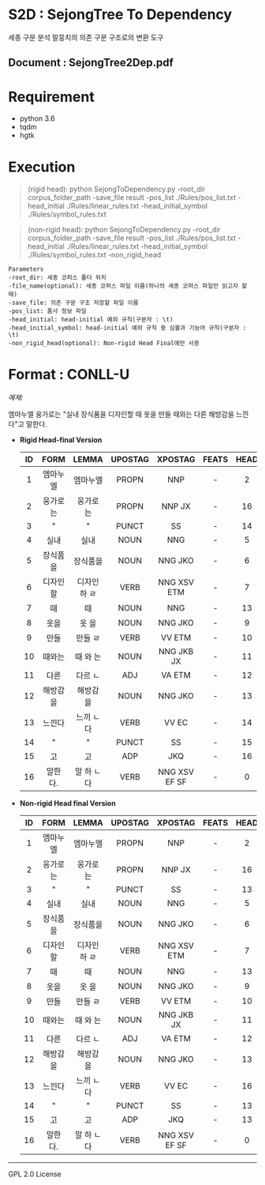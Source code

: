 
# S2D : SejongTree To Dependency
세종 구문 분석 말뭉치의 의존 구문 구조로의 변환 도구

## Document : SejongTree2Dep.pdf

# Requirement
- python 3.6
- tqdm
- hgtk

# Execution
> (rigid head): python SejongToDependency.py -root_dir corpus_folder_path -save_file result -pos_list ./Rules/pos_list.txt -head_initial ./Rules/linear_rules.txt -head_initial_symbol ./Rules/symbol_rules.txt

> (non-rigid head): python SejongToDependency.py -root_dir corpus_folder_path -save_file result -pos_list ./Rules/pos_list.txt -head_initial ./Rules/linear_rules.txt -head_initial_symbol ./Rules/symbol_rules.txt -non_rigid_head


    Parameters
    -root_dir: 세종 코퍼스 폴더 위치
    -file_name(optional): 세종 코퍼스 파일 이름(하나의 세종 코퍼스 파일만 읽고자 할 때)
    -save_file: 의존 구문 구조 저장할 파일 이름
    -pos_list: 품사 정보 파일
    -head_initial: head-initial 예외 규칙(구분자 : \t)
    -head_initial_symbol: head-initial 예외 규칙 중 심볼과 기능어 규칙(구분자 : \t)
    -non_rigid_head(optional): Non-rigid Head Final에만 사용



# Format : CONLL-U
*예제:* 

엠마누엘 웅가로는 "실내 장식품을 디자인할 때 옷을 만들 때와는 다른 해방감을 느낀다"고 말한다.

- **Rigid Head-final Version**

    |  ID  |    FORM    |    LEMMA    |  UPOSTAG  |    XPOSTAG    | FEATS |  HEAD  |    DEPREL    | DEPS |     MISC     |
    |:----:|:----------:|:-----------:|:---------:|:-------------:|:-----:|:------:|:------------:|:----:|:------------:|
    |   1  |  엠마누엘   |   엠마누엘   |  PROPN    |    NNP        |   -   |    2   |    NP        |  -   |      -       |
    |   2  |  웅가로는   |   웅가로 는  |  PROPN    |    NNP JX     |   -   |   16   |    NP_SBJ    |  -   |      -       |
    |   3  |   "        |    "        |  PUNCT    |    SS         |   -   |   14   |    L         |  -   |SpaceAfter=No |
    |   4  |  실내      |   실내       |  NOUN     |    NNG        |   -   |    5   |    NP        |  -   |      -       |
    |   5  |  장식품을   |   장식품을   |  NOUN     |    NNG JKO    |   -   |    6   |    NP_OBJ    |  -   |      -       |
    |   6  |  디자인할   | 디자인 하 ㄹ |  VERB     |    NNG XSV ETM|   -   |    7   |    VP_MOD    |  -   |      -       |
    |   7  |  때        |   때        |  NOUN     |    NNG        |   -   |   13   |    NP_AJT    |  -   |      -       |
    |   8  |  옷을      |    옷 을     |  NOUN     |    NNG JKO    |   -   |    9   |    NP_OBJ    |  -   |      -       |
    |   9  |  만들      |   만들 ㄹ    |  VERB     |    VV ETM     |   -   |   10   |    VP_MOD    |  -   |      -       |
    |  10  |  때와는     |   때 와 는   |  NOUN    |    NNG JKB JX |   -   |   11    |    NP_SBJ   |  -   |      -       |
    |  11  |  다른      |   다르 ㄴ    |  ADJ      |    VA ETM     |   -   |   12   |    VP_MOD    |  -   |      -       |
    |  12  |  해방감을   |   해방감 을  |  NOUN     |    NNG JKO    |   -   |   13   |    NP_OBJ    |  -   |      -       |
    |  13  |  느낀다     |   느끼 ㄴ다  |  VERB     |    VV EC      |   -   |   14   |    VP        |  -   |SpaceAfter=No |
    |  14  |   "        |    "        |  PUNCT    |    SS         |   -   |   15   |    VP        |  -   |SpaceAfter=No |
    |  15  |  고        |   고        |  ADP      |    JKQ        |   -   |   16   |    VP_CMP    |  -   |      -       |
    |  16  |  말한다.    |   말 하 ㄴ다|  VERB     |   NNG XSV EF SF|   -   |    0   |    ROOT        |  -   |      -       |

- **Non-rigid Head final Version**

    |  ID  |    FORM    |    LEMMA    |  UPOSTAG  |    XPOSTAG    | FEATS |  HEAD  |    DEPREL    | DEPS |     MISC     |
    |:----:|:----------:|:-----------:|:---------:|:-------------:|:-----:|:------:|:------------:|:----:|:------------:|
    |   1  |  엠마누엘   |   엠마누엘   |  PROPN    |    NNP        |   -   |    2   |    NP        |  -   |      -       |
    |   2  |  웅가로는   |   웅가로 는  |  PROPN    |    NNP JX     |   -   |   16   |    NP_SBJ    |  -   |      -       |
    |   3  |   "        |    "        |  PUNCT    |    SS         |   -   |   13   |    L         |  -   |SpaceAfter=No |
    |   4  |  실내      |   실내       |  NOUN     |    NNG        |   -   |    5   |    NP        |  -   |      -       |
    |   5  |  장식품을   |   장식품을   |  NOUN     |    NNG JKO    |   -   |    6   |    NP_OBJ    |  -   |      -       |
    |   6  |  디자인할   | 디자인 하 ㄹ |  VERB     |    NNG XSV ETM|   -   |    7   |    VP_MOD    |  -   |      -       |
    |   7  |  때        |   때        |  NOUN     |    NNG        |   -   |   13   |    NP_AJT    |  -   |      -       |
    |   8  |  옷을      |    옷 을     |  NOUN     |    NNG JKO    |   -   |    9   |    NP_OBJ    |  -   |      -       |
    |   9  |  만들      |   만들 ㄹ    |  VERB     |    VV ETM     |   -   |   10   |    VP_MOD    |  -   |      -       |
    |  10  |  때와는     |   때 와 는   |  NOUN    |    NNG JKB JX |   -   |   11    |    NP_SBJ   |  -   |      -       |
    |  11  |  다른      |   다르 ㄴ    |  ADJ      |    VA ETM     |   -   |   12   |    VP_MOD    |  -   |      -       |
    |  12  |  해방감을   |   해방감 을  |  NOUN     |    NNG JKO    |   -   |   13   |    NP_OBJ    |  -   |      -       |
    |  13  |  느낀다     |   느끼 ㄴ다  |  VERB     |    VV EC      |   -   |   16   |    VP_CMP    |  -   |SpaceAfter=No |
    |  14  |   "        |    "        |  PUNCT    |    SS         |   -   |   13   |    R         |  -   |SpaceAfter=No |
    |  15  |  고        |   고        |  ADP      |    JKQ        |   -   |   13   |    X_CMP     |  -   |      -       |
    |  16  |  말한다.    |   말 하 ㄴ다|  VERB     |   NNG XSV EF SF|   -   |    0   |    ROOT        |  -   |      -       |


<hr/>


GPL 2.0 License
